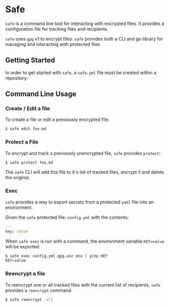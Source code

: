# Safe

`safe` is a command line tool for interacting with encrypted files. It provides a configuration file for tracking files and recipients.

`safe` uses `gpg` v1 to encrypt files. `safe` provides both a CLI and go library for managing and interacting with protected files

## Getting Started

In order to get started with `safe`, a `safe.yml` file must be created within a repository:

## Command Line Usage

### Create / Edit a file

To create a file or edit a previously encrypted file:

```bash
$ safe edit foo.md
```

### Protect a File

To encrypt and track a previously unencrypted file, `safe` provides `protect`:

```bash
$ safe protect foo.md
```

The `safe` CLI will add this file to it's list of tracked files, encrypt it and delete the original.

### Exec

`safe` provides a way to export secrets from a protected `yaml` file into an environment.

Given the `safe` protected file: `config.yml` with the contents:

```yaml
---
key: value
```

When `safe exec` is run with a command, the environment variable `KEY=value` will be exported:

```bash
$ safe exec config.yml.gpg.asc env | grep KEY
KEY=value
```

### Reencrypt a file

To reencrypt one or all tracked files with the current list of recipients, `safe` provides a `reencrypt` command.

```bash
$ safe reencrypt -all
```
